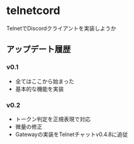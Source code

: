 # telnetcord
TelnetでDiscordクライアントを実装しようか

## アップデート履歴
### v0.1
- 全てはここから始まった
- 基本的な機能を実装

### v0.2
- トークン判定を正規表現で対応
- 微量の修正
- Gatewayの実装をTelnetチャットv0.4.8に追従

